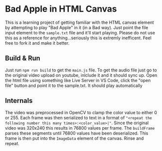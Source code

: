 # Bad Apple in HTML Canvas

This is a learning project of getting familiar with the HTML canvas element by attempting to play "Bad Apple" in it (in a Bad way). Just point the file input element to the `sample.txt` file and it'll start playing. Please do not use this as a reference for anything...seriously this is extremly inefficent. Feel free to fork it and make it better.

## Build & Run

Just run `npm run build` to get the `main.js` file. To get the audio file just go to the original video upload on youtube, inlclude it and it should sync up. Open the html file using something like Live Server in VS Code, click the "open file" button and point it to the sample.txt. It should play automatically

## Internals

The video was preprocessed in OpenCV to clamp the color value to either 0 or 255. Each frame was then serialized to text in a format of `"<repeat the following number this many times>:<color_value>|"`. Since the original video was 320x240 this results in 76800 values per frame.
The `buildFrame` parses these segments until 76800 values have been deserialized. This frame is then put into the `ImageData` element of the canvas. Rinse and repeat.
